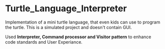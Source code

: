 # Turtle_Language_Interpreter
Implementation of a mini turtle language, that even kids can use to program the turtle. 
This is a simulated project and doesn't contain GUI.

Used **Interpreter, Command processor and Visitor pattern** to enhance code standards and User Experiance.
